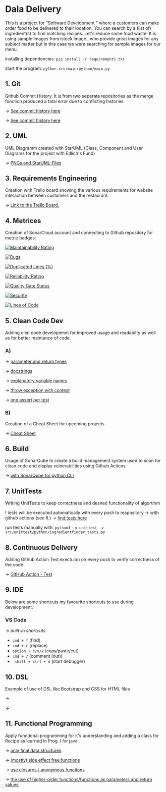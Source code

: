 # Dala Delivery
This is a project for "Software Development " where a customers can make order food to be delivered to their location. You can search by a (list of) ingredient(s) to find matching recipes. Let's reduce some food waste!
It is using sample images from istock image , who provide great images for any subject matter but in this case we were searching for sample images for our menu.

installing dependencies:
`pip install -r requirements.txt`


start the program: 
`python src/main/python/main.py`



## 1. Git
Github Commit History. It is from two seperate repositories as the merge function produced a fatal error due to conflicting histories

&rarr; [See commit history here](https://github.com/iammeechar/Dala-Delivery/commits/master)

&rarr; [See commit history here](https://github.com/iammeechar/Food-Delivery-App../commits)

## 2. UML 
UML Diagramm created with StarUML (Class, Component and User Diagrams for the project with Edlich's Fund)

&rarr; [PNGs and StarUML-Files](https://github.com/iammeechar/Dala-Delivery/tree/master/UML)

## 3. Requirements Engineering
Creation with Trello board showing the various requirements for website interaction between customers and the restaurant.

&rarr; [Link to the Trello Board.](https://trello.com/b/DndzLlGj/food-delivery-app)


## 4. Metrices
Creation of SonarCloud account and connecting to  Github repository for metric badges:

[![Maintainability Rating](https://sonarcloud.io/component_measures?id=iammeechar_Dala-Delivery&metric=sqale_rating&view=list)](https://sonarcloud.io/summary/new_code?id=iammeechar_Dala-Delivery)

[![Bugs](https://sonarcloud.io/component_measures?id=iammeechar_Dala-Delivery&metric=reliability_rating&view=list)](https://sonarcloud.io/summary/new_code?id=iammeechar_Dala-Delivery)

[![Duplicated Lines (%)](https://sonarcloud.io/component_measures?id=iammeechar_Dala-Delivery&metric=duplicated_lines_density&view=list)](https://sonarcloud.io/summary/new_code?id=iammeechar_Dala-Delivery)

[![Reliability Rating](https://sonarcloud.io/component_measures?id=iammeechar_Dala-Delivery&metric=reliability_rating&view=list)](https://sonarcloud.io/summary/new_code?id=iammeechar_Dala-Delivery)

[![Quality Gate Status](https://sonarcloud.io/summary/new_code?id=iammeechar_Dala-Delivery)](https://sonarcloud.io/summary/new_code?id=iammeechar_Dala-Delivery)

[![Security](https://sonarcloud.io/component_measures?id=iammeechar_Dala-Delivery&metric=new_security_rating&view=list)](https://sonarcloud.io/summary/new_code?id=iammeechar_Dala-Delivery)

[![Lines of Code](https://sonarcloud.io/summary/new_code?id=iammeechar_Dala-Delivery)](https://sonarcloud.io/summary/new_code?id=iammeechar_Dala-Delivery)

## 5. Clean Code Dev
Adding clen code developemnt for improved usage and readabilty as well as for better maintance of code.

### A)
&rarr; [parameter and return types](https://github.com/lunarie16/IngredientRecipeFinder/blob/4fdee32c880bd9b0ddc84ddf32752fb916c3f81f/ingredientFinder.py#L13)

&rarr; [docstrings](https://github.com/lunarie16/IngredientRecipeFinder/blob/4fdee32c880bd9b0ddc84ddf32752fb916c3f81f/ingredientFinder.py#L15)

&rarr; [explanatory variable names](https://github.com/lunarie16/IngredientRecipeFinder/blob/4fdee32c880bd9b0ddc84ddf32752fb916c3f81f/ingredientFinder.py#L25)

&rarr; [throw exception with context](https://github.com/lunarie16/IngredientRecipeFinder/blob/4fdee32c880bd9b0ddc84ddf32752fb916c3f81f/ingredientFinder.py#L7)

&rarr; [one assert per test](https://github.com/lunarie16/IngredientRecipeFinder/blob/053c05a87481155602432f135db364b8468c7a3e/src/unittest/python/ingredientfinder_tests.py#L130)

### B)
Creation of a Cheat Sheet for upcoming projects 

&rarr; [Cheat Sheet](https://github.com/iammeechar/Dala-Delivery/blob/master/Clean%20Code%20Cheat%20Sheet/Clean%20Code.md)

## 6. Build
Usage of SonarQube to create a build management system used to scan for clean code and display vulnerabilities using Github Actions 

&rarr; [with SonarQube for python CLI](https://github.com/iammeechar/Dala-Delivery/blob/main/.github/workflows/build.yml)

## 7. UnitTests
Writing UnitTests to keep correctness and desired functionality of algortihm 

! tests will be executed automatically with every push to respository -> with github actions (see 8.)
&rarr; [find tests here](https://github.com/lunarie16/IngredientRecipeFinder/blob/main/src/unittest/python/ingredientfinder_tests.py)

run tests manually with:
`python3 -m unittest -v src/unittest/python/ingredientfinder_tests.py`

## 8. Continuous Delivery
Adding Github Action Test exectuion on every push to verify correctness of the code

&rarr; [GitHub Action - Test](https://github.com/iammeechar/Dala-Delivery/tree/main/.github/workflows)

## 9. IDE
Below are some shortcuts my favourite shortcuts to use during development. 

### VS Code 
  
&rarr; *built-in shortcuts*:
- ```cmd + f``` (find)
- ```cmd + r``` (replace) 
- ```option + c/v/x``` (copy/paste/cut)
- ```cmd + /``` (comment (out))  
- ``` shift + ctrl + d``` (start debugger)

## 10. DSL
Example of use of DSL like Bootstrap and CSS for HTML files   

&rarr; 

&rarr; 
## 11. Functional Programming
Apply functional programming for it's understanding and adding a class for Recipe as learned in Prog. I for java

&rarr; [only final data structures](https://github.com/lunarie16/IngredientRecipeFinder/blob/1ee0024ea1816d2a820f3439ed63d91c83b5b9b6/src/main/python/recipe.py#L5)

&rarr; [(mostly) side effect free functions](https://github.com/lunarie16/IngredientRecipeFinder/blob/1ee0024ea1816d2a820f3439ed63d91c83b5b9b6/src/main/python/recipe.py#L14)

&rarr; [use closures / anonymous functions](https://github.com/lunarie16/IngredientRecipeFinder/blob/1ee0024ea1816d2a820f3439ed63d91c83b5b9b6/src/main/python/recipe.py#L12)

&rarr; [the use of higher-order functions/functions as parameters and return values](https://github.com/lunarie16/IngredientRecipeFinder/blob/1ee0024ea1816d2a820f3439ed63d91c83b5b9b6/src/main/python/main.py#L16)

